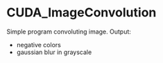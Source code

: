 # CUDA_ImageConvolution

Simple program convoluting image. Output:
- negative colors
- gaussian blur in grayscale